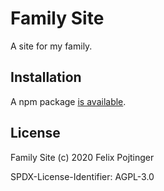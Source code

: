 # Family Site

A site for my family.

## Installation

A npm package [is available](https://www.npmjs.com/package/@pojntfx/family-site).

## License

Family Site (c) 2020 Felix Pojtinger

SPDX-License-Identifier: AGPL-3.0
